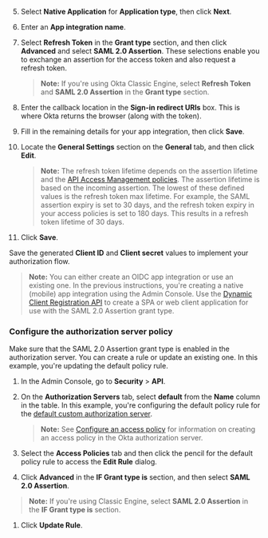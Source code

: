 5. Select **Native Application** for **Application type**, then click **Next**.
1. Enter an **App integration name**.
1. Select **Refresh Token** in the **Grant type** section, and then click **Advanced** and select **SAML 2.0 Assertion**. These selections enable you to exchange an assertion for the access token and also request a refresh token.
   > **Note:** If you're using Okta Classic Engine, select **Refresh Token** and **SAML 2.0 Assertion** in the **Grant type** section.
1. Enter the callback location in the **Sign-in redirect URIs** box. This is where Okta returns the browser (along with the token).
1. Fill in the remaining details for your app integration, then click **Save**.
1. Locate the **General Settings** section on the **General** tab, and then click **Edit**.


   > **Note:** The refresh token lifetime depends on the assertion lifetime and the [API Access Management policies](#configure-the-authorization-server-policy). The assertion lifetime is based on the incoming assertion. The lowest of these defined values is the refresh token max lifetime. For example, the SAML assertion expiry is set to 30 days, and the refresh token expiry in your access policies is set to 180 days. This results in a refresh token lifetime of 30 days.

1. Click **Save**.

Save the generated **Client ID** and **Client secret** values to implement your authorization flow.

> **Note:** You can either create an OIDC app integration or use an existing one. In the previous instructions, you're creating a native (mobile) app integration using the Admin Console. Use the [Dynamic Client Registration API](/docs/reference/api/oauth-clients/#client-application-object) to create a SPA or web client application for use with the SAML 2.0 Assertion grant type.

### Configure the authorization server policy

Make sure that the SAML 2.0 Assertion grant type is enabled in the authorization server. You can create a rule or update an existing one. In this example, you're updating the default policy rule.

1. In the Admin Console, go to **Security** > **API**.
1. On the **Authorization Servers** tab, select **default** from the **Name** column in the table. In this example, you're configuring the default policy rule for the [default custom authorization server](/docs/concepts/auth-servers/).

    > **Note:** See [Configure an access policy](/docs/guides/configure-access-policy/) for information on creating an access policy in the Okta authorization server.

1. Select the **Access Policies** tab and then click the pencil for the default policy rule to access the **Edit Rule** dialog.
1. Click **Advanced** in the **IF Grant type is** section, and then select **SAML 2.0 Assertion**.

> **Note:** If you're using Classic Engine, select **SAML 2.0 Assertion** in the **IF Grant type is** section.

1. Click **Update Rule**.
